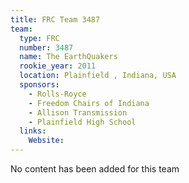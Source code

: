 ```yaml
---
title: FRC Team 3487
team:
  type: FRC
  number: 3487
  name: The EarthQuakers
  rookie_year: 2011
  location: Plainfield , Indiana, USA
  sponsors:
    - Rolls-Royce
    - Freedom Chairs of Indiana
    - Allison Transmission
    - Plainfield High School
  links:
    Website: 
---
```

No content has been added for this team